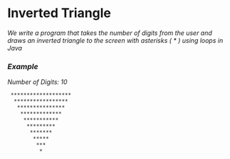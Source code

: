 # **Inverted Triangle**

*We write a program that takes the number of digits from the user and draws an inverted triangle to the screen with asterisks ( * ) using loops in Java*

### *Example*

*Number of Digits: 10*

```
 *******************
  *****************
   ***************
    *************
     ***********
      *********
       *******
        *****
         ***
          *
```